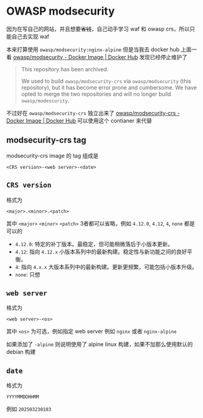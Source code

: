 # OWASP modsecurity

因为在写自己的网站，并且想要~~省钱~~，自己动手学习 waf 和 owasp crs，所以只能自己去实现 waf

本来打算使用 `owasp/modsecurity:nginx-alpine` 但是当我去 docker hub 上面一看 [owasp/modsecurity - Docker Image | Docker Hub](https://hub.docker.com/r/owasp/modsecurity) 发现已经停止维护了

> This repository has been archived.
>
> We used to build `owasp/modsecurity-crs` via `owasp/modsecurity` (this repository), but it has become error prone and cumbersome. We have opted to merge the two repositories and will no longer build `owasp/modescurity`.

不过好在 `owasp/modsecurity-crs` 独立出来了 [owasp/modsecurity-crs - Docker Image | Docker Hub](https://hub.docker.com/r/owasp/modsecurity-crs) 可以使用这个 contianer 来代替



## modsecurity-crs tag

modsecurity-crs image 的 tag 组成是

```
<CRS version>-<web server>-<date>
```



## `CRS version`

格式为

```
<major>.<minor>.<patch>
```

其中 `<major>` `<minor>` `<patch>` 3者都可以省略，例如 `4.12.0`, `4.12`, `4`, `none` 都是可以的

*   `4.12.0`: 特定的补丁版本。最稳定，但可能稍微落后于小版本更新。
*   `4.12`: 指向 `4.12.x` 小版本系列中的最新构建。稳定性与新功能之间的良好平衡。
*   `4`: 指向 `4.x.x` 大版本系列中的最新构建。更新更频繁，可能包括小版本升级。
*   `none`: 只想

## `web server`

格式为

```
<web server>-<os>
```

其中 `<os>` 为可选，例如指定 web server 例如 `nginx` 或者 `nginx-alpine`

如果添加了 `-alpine` 则说明使用了 alpine linux 构建，如果不加那么使用默认的 debian 构建

## `date`

格式为

```
YYYYMMDDHHMM
```

例如 `202503230103`